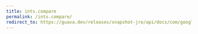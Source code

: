 ```yaml
---
title: ints.compare
permalink: /ints.compare/
redirect_to: https://guava.dev/releases/snapshot-jre/api/docs/com/google/common/primitives/Ints.html#compare-int-int-
---
```

